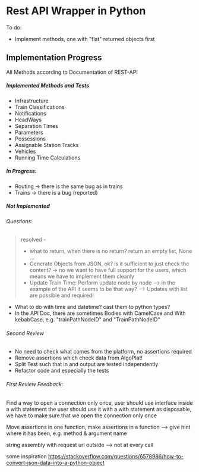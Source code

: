 # Rest API Wrapper in Python

To do: 
- Implement methods, one with "flat" returned objects first

## Implementation Progress
All Methods according to Documentation of REST-API 

##### Implemented Methods and Tests
* Infrastructure
* Train Classifications
* Notifications
* HeadWays
* Separation Times
* Parameters
* Possessions
* Assignable Station Tracks
* Vehicles
* Running Time Calculations

##### In Progress:

* Routing -> there is the same bug as in trains
* Trains -> there is a bug (reported)

##### Not Implemented


###### Questions:
> resolved - 
> * what to return, when there is no return? return an empty list, None ...
> * Generate Objects from JSON, ok? is it sufficient to just check the content? -> 
> no we want to have full support for the users, which means we have to implement them cleanly 
> * Update Train Time: Perform update node by node --> 
in the example of the API it seems to be that way? --> Updates with list are possible and required!
>

* What to do with time and datetime? cast them to python types?
* In the API Doc, there are sometimes Bodies with CamelCase and With kebabCase, e.g. 
"trainPathNodeID" and "TrainPathNodeID"

###### Second Review

- No need to check what comes from the platform, no assertions required
- Remove assertions which check data from AlgoPlat!
- Split Test such that in and output are tested independently
- Refactor code and especially the tests


###### First Review Feedback:

Find a way to open a connection only once, user should use interface inside a with statement
the user should use it with a with statement as disposable, we have to make sure that we open the connection only once

Move assertions in one function, 
make assertions in a function --> give hint where it has been, e.g. method & argument name

string assembly with request url outside --> not at every call

some inspiration
https://stackoverflow.com/questions/6578986/how-to-convert-json-data-into-a-python-object

